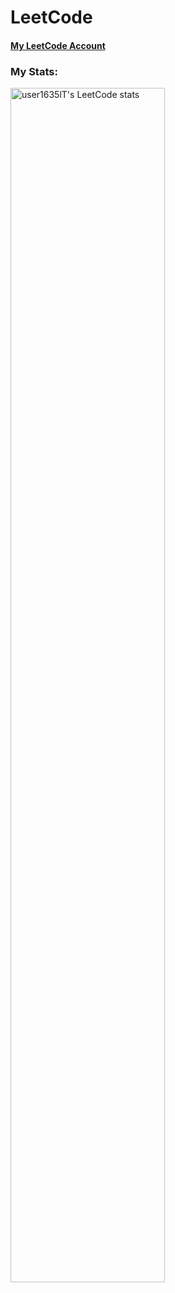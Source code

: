# LeetCode

#### [My LeetCode Account](https://leetcode.com/user1635lT/)


### My Stats:
<a href="https://leetcode.com/user1635lT/">
  <img src="https://leetcode-stats-six.vercel.app/?username=user1635lT" alt="user1635lT's LeetCode stats" width="70%">
</a>

<!-- If you would like to have the same dynamically generated LeetCode stats -->
<!-- You can find leetcode-stats by link below -->
<!-- https://github.com/KnlnKS/leetcode-stats -->